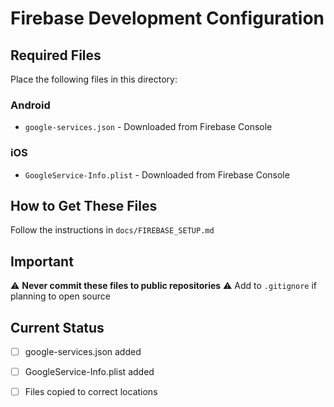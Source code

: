 # Firebase Development Configuration

## Required Files

Place the following files in this directory:

### Android
- `google-services.json` - Downloaded from Firebase Console

### iOS
- `GoogleService-Info.plist` - Downloaded from Firebase Console

## How to Get These Files

Follow the instructions in `docs/FIREBASE_SETUP.md`

## Important

⚠️ **Never commit these files to public repositories**
⚠️ Add to `.gitignore` if planning to open source

## Current Status

- [ ] google-services.json added
- [ ] GoogleService-Info.plist added
- [ ] Files copied to correct locations


